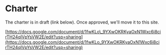 # Charter

The charter is in draft \(link below\). Once approved, we'll move it to this site.

[https://docs.google.com/document/d/1fwKLo\_9YXwOKRKyaOxN1Wxc6i8cirTH24qIVpYsVW2E/edit?usp=sharing](https://docs.google.com/document/d/1fwKLo_9YXwOKRKyaOxN1Wxc6i8cirTH24qIVpYsVW2E/edit?usp=sharing)

